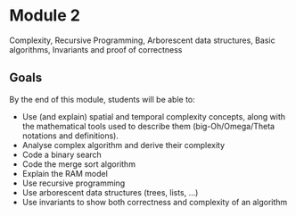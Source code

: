 # Module 2

Complexity, Recursive Programming, Arborescent data structures, Basic algorithms, Invariants and proof of correctness

## Goals

By the end of this module, students will be able to:

- Use (and explain) spatial and temporal complexity concepts, along with the mathematical tools used to describe them (big-Oh/Omega/Theta notations and definitions).
- Analyse complex algorithm and derive their complexity
- Code a binary search
- Code the merge sort algorithm
- Explain the RAM model
- Use recursive programming
- Use arborescent data structures (trees, lists, …)
- Use invariants to show both correctness and complexity of an algorithm
